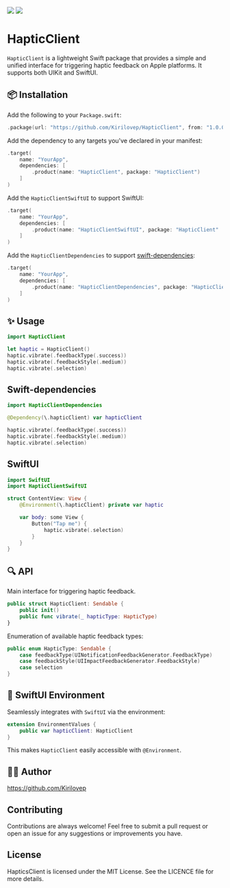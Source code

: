 [![](https://img.shields.io/endpoint?url=https%3A%2F%2Fswiftpackageindex.com%2Fapi%2Fpackages%2FKirilovep%2FHapticClient%2Fbadge%3Ftype%3Dswift-versions)](https://swiftpackageindex.com/Kirilovep/HapticClient) [![](https://img.shields.io/endpoint?url=https%3A%2F%2Fswiftpackageindex.com%2Fapi%2Fpackages%2FKirilovep%2FHapticClient%2Fbadge%3Ftype%3Dplatforms)](https://swiftpackageindex.com/Kirilovep/HapticClient)
# HapticClient

`HapticClient` is a lightweight Swift package that provides a simple and unified interface for triggering haptic feedback on Apple platforms. It supports both UIKit and SwiftUI.

## 📦 Installation

Add the following to your `Package.swift`:

```swift
.package(url: "https://github.com/Kirilovep/HapticClient", from: "1.0.0")
```
Add the dependency to any targets you've declared in your manifest:
```swift
.target(
    name: "YourApp",
    dependencies: [
        .product(name: "HapticClient", package: "HapticClient")
    ]
)

```
Add the `HapticClientSwiftUI` to support SwiftUI:
```swift
.target(
    name: "YourApp",
    dependencies: [
        .product(name: "HapticClientSwiftUI", package: "HapticClient"
    ]
)
```
Add the `HapticClientDependencies` to support [swift-dependencies](https://github.com/pointfreeco/swift-dependencies):
```swift
.target(
    name: "YourApp",
    dependencies: [
        .product(name: "HapticClientDependencies", package: "HapticClient"
    ]
)
```
## ✨ Usage

```swift
import HapticClient

let haptic = HapticClient()
haptic.vibrate(.feedbackType(.success))
haptic.vibrate(.feedbackStyle(.medium))
haptic.vibrate(.selection)
```
## Swift-dependencies
```swift
import HapticClientDependencies

@Dependency(\.hapticClient) var hapticClient

haptic.vibrate(.feedbackType(.success))
haptic.vibrate(.feedbackStyle(.medium))
haptic.vibrate(.selection)

```
## SwiftUI

```swift
import SwiftUI
import HapticClientSwiftUI

struct ContentView: View {
    @Environment(\.hapticClient) private var haptic

    var body: some View {
        Button("Tap me") {
            haptic.vibrate(.selection)
        }
    }
}

```
## 🔍 API
Main interface for triggering haptic feedback.
```swift
public struct HapticClient: Sendable {
    public init()
    public func vibrate(_ hapticType: HapticType)
}
```
Enumeration of available haptic feedback types:
```swift
public enum HapticType: Sendable {
    case feedbackType(UINotificationFeedbackGenerator.FeedbackType)
    case feedbackStyle(UIImpactFeedbackGenerator.FeedbackStyle)
    case selection
}

```
## 🔧 SwiftUI Environment
Seamlessly integrates with `SwiftUI` via the environment:
```swift
extension EnvironmentValues {
    public var hapticClient: HapticClient
}
```
This makes `HapticClient` easily accessible with `@Environment`.

## 👨‍💻 Author
https://github.com/Kirilovep

## Contributing
Contributions are always welcome! Feel free to submit a pull request or open an issue for any suggestions or improvements you have.

## License
HapticsClient is licensed under the MIT License. See the LICENCE file for more details.
